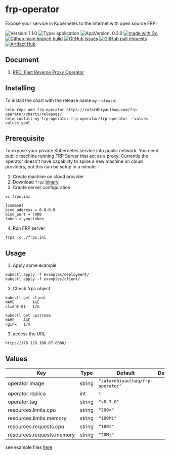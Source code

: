 # frp-operator

Expose your service in Kubernetes to the Internet with open source FRP!

![Version: 1.1.0](https://img.shields.io/badge/Version-1.1.0-informational?style=flat-square) ![Type: application](https://img.shields.io/badge/Type-application-informational?style=flat-square) ![AppVersion: 0.3.0](https://img.shields.io/badge/AppVersion-0.3.0-informational?style=flat-square) [![made with Go](https://img.shields.io/badge/made%20with-Go-brightgreen)](http://golang.org) [![Github main branch build](https://img.shields.io/github/workflow/status/zufardhiyaulhaq/frp-operator/Main)](https://github.com/zufardhiyaulhaq/frp-operator/actions/workflows/main.yml) [![GitHub issues](https://img.shields.io/github/issues/zufardhiyaulhaq/frp-operator)](https://github.com/zufardhiyaulhaq/frp-operator/issues) [![GitHub pull requests](https://img.shields.io/github/issues-pr/zufardhiyaulhaq/frp-operator)](https://github.com/zufardhiyaulhaq/frp-operator/pulls)[![Artifact Hub](https://img.shields.io/endpoint?url=https://artifacthub.io/badge/repository/frp-operator)](https://artifacthub.io/packages/search?repo=frp-operator)

## Document

1. [RFC: Fast Reverse Proxy Operator](https://docs.google.com/document/d/18_X4KKLNMAFcfYP-Nh0wwU31RP903IrLuc1Uemxcpoo)

## Installing

To install the chart with the release name `my-release`:

```console
helm repo add frp-operator https://zufardhiyaulhaq.com/frp-operator/charts/releases/
helm install my-frp-operator frp-operator/frp-operator --values values.yaml
```

## Prerequisite

To expose your private Kubernetes service into public network. You need public machine running FRP Server that act as a proxy. Currently the operator doesn't have capability to spine a new machine on cloud providers, but this can be setup in a minute.

1. Create machine on cloud provider
2. Download `frps` [binary](https://github.com/fatedier/frp)
3. Create server configuration

```
vi frps.ini

[common]
bind_address = 0.0.0.0
bind_port = 7000
token = yourtoken
```

4. Run FRP server

```
frps -c ./frps.ini
```

## Usage

1. Apply some example

```console
kubectl apply -f examples/deployment/
kubectl apply -f examples/client/
```

2. Check frpc object

```console
kubectl get client
NAME        AGE
client-01   17m

kubectl get upstream
NAME    AGE
nginx   17m
```

3. access the URL

```console
http://178.128.100.87:8080/
```

## Values

| Key                       | Type   | Default                          | Description |
| ------------------------- | ------ | -------------------------------- | ----------- |
| operator.image            | string | `"zufardhiyaulhaq/frp-operator"` |             |
| operator.replica          | int    | `1`                              |             |
| operator.tag              | string | `"v0.3.0"`                       |             |
| resources.limits.cpu      | string | `"200m"`                         |             |
| resources.limits.memory   | string | `"100Mi"`                        |             |
| resources.requests.cpu    | string | `"100m"`                         |             |
| resources.requests.memory | string | `"20Mi"`                         |             |

see example files [here](https://github.com/zufardhiyaulhaq/frp-operator/blob/main/charts/frp-operator/values.yaml)
